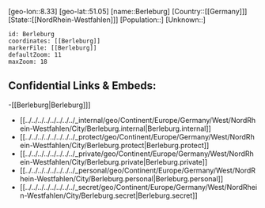 ﻿---
location: [51.05,8.33]
mapzoom: [7,12] 
mapmarker: city 
type: City
tags:
- geo/City


SpocWebEntityId: 29129
isDeleted: false
confidential: public

---
[geo-lon::8.33]
[geo-lat::51.05]
[name::Berleburg]
[Country::[[Germany]]]
[State::[[NordRhein-Westfahlen]]]
[Population::]
[Unknown::]


```leaflet
id: Berleburg
coordinates: [[Berleburg]]
markerFile: [[Berleburg]]
defaultZoom: 11 
maxZoom: 18
```


## Confidential Links & Embeds: 
-[[Berleburg|Berleburg]]] 
- [[../../../../../../../../_internal/geo/Continent/Europe/Germany/West/NordRhein-Westfahlen/City/Berleburg.internal|Berleburg.internal]] 
- [[../../../../../../../../_protect/geo/Continent/Europe/Germany/West/NordRhein-Westfahlen/City/Berleburg.protect|Berleburg.protect]] 
- [[../../../../../../../../_private/geo/Continent/Europe/Germany/West/NordRhein-Westfahlen/City/Berleburg.private|Berleburg.private]] 
- [[../../../../../../../../_personal/geo/Continent/Europe/Germany/West/NordRhein-Westfahlen/City/Berleburg.personal|Berleburg.personal]] 
- [[../../../../../../../../_secret/geo/Continent/Europe/Germany/West/NordRhein-Westfahlen/City/Berleburg.secret|Berleburg.secret]] 
